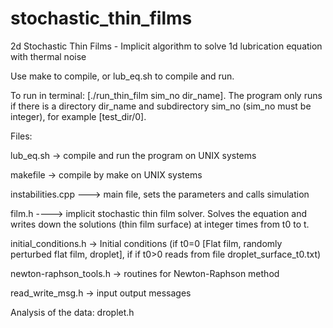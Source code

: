 # stochastic_thin_films
2d Stochastic Thin Films - Implicit algorithm to solve 1d lubrication equation with thermal noise  

Use make to compile, or lub_eq.sh to compile and run. 

To run in terminal: [./run_thin_film sim_no dir_name]. The program only runs if there is a directory dir_name and subdirectory sim_no (sim_no must be integer), for example [test_dir/0].  



Files: 

lub_eq.sh   -> compile and run the program on UNIX systems 

makefile -> compile by make on UNIX systems


instabilities.cpp ---> main file, sets the parameters and calls simulation 

film.h   ----> implicit stochastic thin film solver. Solves the equation and writes down the solutions (thin film surface) at integer times from t0 to t.  


initial_conditions.h -> Initial conditions (if t0=0 [Flat film, randomly perturbed flat film, droplet], if 
                                            if t0>0 reads from file droplet_surface_t0.txt)

newton-raphson_tools.h -> routines for Newton-Raphson method

read_write_msg.h -> input output messages



Analysis of the data: 
droplet.h 
